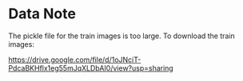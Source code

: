 # Data Note

The pickle file for the train images is too large. To download the train images:

https://drive.google.com/file/d/1oJNciT-PdcaBKHflx1eg55mJqXLDbAI0/view?usp=sharing

